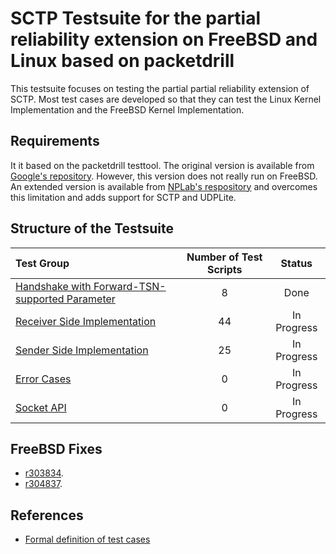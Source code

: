 # SCTP Testsuite for the partial reliability extension on FreeBSD and Linux based on packetdrill

This testsuite focuses on testing the partial partial reliability extension of SCTP.
Most test cases are developed so that they can test the Linux Kernel Implementation and the FreeBSD
Kernel Implementation.

## Requirements
It it based on the packetdrill testtool.
The original version is available from [Google's repository](https://github.com/google/packetdrill).
However, this version does not really run on FreeBSD.
An extended version is available from [NPLab's respository](https://github.com/nplab/packetdrill)
and overcomes this limitation and adds support for SCTP and UDPLite.

## Structure of the Testsuite
| Test Group                                                                             |   Number of Test Scripts | Status        |
| :------------------------------------------------------------------------------------- | :----------------------: | :-----------: |
| [Handshake with Forward-TSN-supported Parameter](handshake-with-forward-tsn/)          |                        8 | Done          |
| [Receiver Side Implementation](receiver-side-implementation/)                          |                       44 | In Progress   |
| [Sender Side Implementation](sender-side-implementation/)                              |                       25 | In Progress   |
| [Error Cases](error-cases/)                                                            |                        0 | In Progress   |
| [Socket API](socket-api/)                                                              |                        0 | In Progress   |

## FreeBSD Fixes
* [r303834](https://svnweb.freebsd.org/changeset/base/303834).
* [r304837](https://svnweb.freebsd.org/changeset/base/304837).

## References
* [Formal definition of test cases](https://xdcc.generals-hq.de/spec/)
